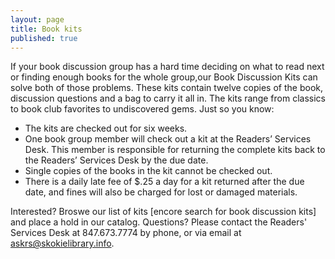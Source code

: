 ```yaml
---
layout: page
title: Book kits
published: true
---
```


If your book discussion group has a hard time deciding on what to read next or finding enough books for the whole group,our Book Discussion Kits can solve both of those problems. These kits contain twelve copies of the book, discussion questions and a bag to carry it all in. The kits range from classics to book club favorites to undiscovered gems. Just so you know: 

-  The kits are checked out for six weeks.
- One book group member will check out a kit at the Readers’ Services Desk.  This member is responsible for returning the complete kits back to the Readers’ Services Desk by the due date.
- Single copies of the books in the kit cannot be checked out.
- There is a daily late fee of $.25 a day for a kit returned after the due date, and fines will also be charged for lost or damaged materials. 

Interested? Broswe our list of kits [encore search for book discussion kits] and place a hold in our catalog. Questions? Please contact the Readers' Services Desk at 847.673.7774 by phone, or via email at askrs@skokielibrary.info.